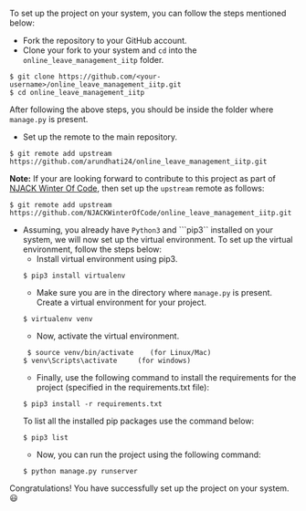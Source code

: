 To set up the project on your system, you can follow the steps mentioned below:
- Fork the repository to your GitHub account.
- Clone your fork to your system and ```cd``` into the ```online_leave_management_iitp``` folder.
```
$ git clone https://github.com/<your-username>/online_leave_management_iitp.git
$ cd online_leave_management_iitp
```
After following the above steps, you should be inside the folder where ```manage.py``` is present.
- Set up the remote to the main repository.
```
$ git remote add upstream https://github.com/arundhati24/online_leave_management_iitp.git
```
**Note:** If your are looking forward to contribute to this project as part of [NJACK Winter Of Code](https://github.com/NJACKWinterOfCode), then set up the ```upstream``` remote as follows:
```
$ git remote add upstream https://github.com/NJACKWinterOfCode/online_leave_management_iitp.git
```
- Assuming, you already have ```Python3``` and ```pip3`` installed on your system, we will now set up the virtual environment. To set up the virtual environment, follow the steps below:
    - Install virtual environment using pip3.
    ```
    $ pip3 install virtualenv
    ```
    - Make sure you are in the directory where ```manage.py``` is present. Create a virtual environment for your project.
    ```
    $ virtualenv venv
    ```
    - Now, activate the virtual environment.
    ```
     $ source venv/bin/activate    (for Linux/Mac)
    $ venv\Scripts\activate     (for windows)
    ```
    - Finally, use the following command to install the requirements for the project (specified in the requirements.txt file):
    ```
    $ pip3 install -r requirements.txt
    ```
    To list all the installed pip packages use the command below:
    ```
    $ pip3 list
    ```
    - Now, you can run the project using the following command:
    ```
    $ python manage.py runserver
    ```
Congratulations! You have successfully set up the project on your system. 😃 
      
